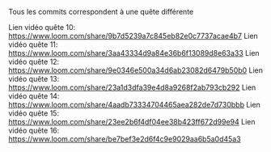 Tous les commits correspondent à une quête différente

Lien vidéo quête 10: https://www.loom.com/share/9b7d5239a7c845eb82e0c7737acae4b7
Lien vidéo quête 11: https://www.loom.com/share/3aa43334d9a84e36b6f13089d8e63a33
Lien vidéo quête 12: https://www.loom.com/share/9e0346e500a34d6ab23082d6479b50b0
Lien vidéo quête 13: https://www.loom.com/share/23a1d3dfa39e4d8a9268f2ab793cb292
Lien vidéo quête 14: https://www.loom.com/share/4aadb73334704465aea282de7d730bbb
Lien vidéo quête 15: https://www.loom.com/share/23ee2b6f4df04ee38b423ff672d99e94
Lien vidéo quête 16: https://www.loom.com/share/be7bef3e2d6f4c9e9029aa6b5a0d45a3

